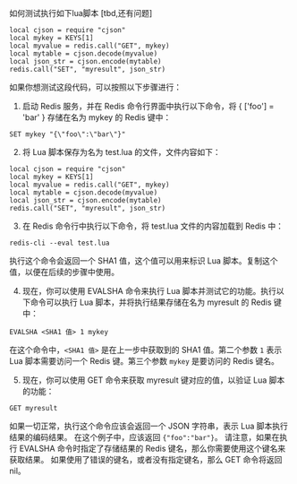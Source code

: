 如何测试执行如下lua脚本 [tbd,还有问题]
```
local cjson = require "cjson"
local mykey = KEYS[1]
local myvalue = redis.call("GET", mykey)
local mytable = cjson.decode(myvalue)
local json_str = cjson.encode(mytable)
redis.call("SET", "myresult", json_str)
```

如果你想测试这段代码，可以按照以下步骤进行：
1. 启动 Redis 服务，并在 Redis 命令行界面中执行以下命令，将 { ['foo'] = 'bar' } 存储在名为 mykey 的 Redis 键中：
```
SET mykey "{\"foo\":\"bar\"}"
```

2. 将 Lua 脚本保存为名为 test.lua 的文件，文件内容如下：
```
local cjson = require "cjson"
local mykey = KEYS[1]
local myvalue = redis.call("GET", mykey)
local mytable = cjson.decode(myvalue)
local json_str = cjson.encode(mytable)
redis.call("SET", "myresult", json_str)
```

3. 在 Redis 命令行中执行以下命令，将 test.lua 文件的内容加载到 Redis 中：
```
redis-cli --eval test.lua
```
执行这个命令会返回一个 SHA1 值，这个值可以用来标识 Lua 脚本。复制这个值，以便在后续的步骤中使用。

4. 现在，你可以使用 EVALSHA 命令来执行 Lua 脚本并测试它的功能。执行以下命令可以执行 Lua 脚本，并将执行结果存储在名为 myresult 的 Redis 键中：
```
EVALSHA <SHA1 值> 1 mykey
```
在这个命令中，`<SHA1 值>` 是在上一步中获取到的 SHA1 值。第二个参数 `1` 表示 Lua 脚本需要访问一个 Redis 键。第三个参数 `mykey` 是要访问的 Redis 键名。

5. 现在，你可以使用 GET 命令来获取 myresult 键对应的值，以验证 Lua 脚本的功能：
```
GET myresult
```

如果一切正常，执行这个命令应该会返回一个 JSON 字符串，表示 Lua 脚本执行结果的编码结果。
在这个例子中，应该返回 `{"foo":"bar"}`。
请注意，如果在执行 EVALSHA 命令时指定了存储结果的 Redis 键名，那么你需要使用这个键名来获取结果。
如果使用了错误的键名，或者没有指定键名，那么 GET 命令将返回 nil。


